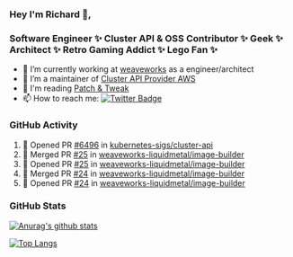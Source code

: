 ### Hey I'm Richard 👋, 

<h3 align="left">Software Engineer ✨ Cluster API & OSS Contributor ✨ Geek ✨ Architect ✨ Retro Gaming Addict ✨ Lego Fan ✨</h3>

- 🔭 I’m currently working at [weaveworks](https://github.com/weaveworks) as a engineer/architect
- 👯 I’m a maintainer of [Cluster API Provider AWS](https://github.com/kubernetes-sigs/cluster-api-provider-aws)
- 💬 I'm reading [Patch & Tweak](https://bjooks.com/products/patch-tweak-exploring-modular-synthesis)
- 📫 How to reach me: [![Twitter Badge](https://img.shields.io/badge/-@fruit_case-00acee?style=flat&logo=Twitter&logoColor=white)](https://twitter.com/intent/follow?screen_name=fruit_case "Follow on Twitter")

### GitHub Activity 

<!--START_SECTION:activity-->
1. 💪 Opened PR [#6496](https://github.com/kubernetes-sigs/cluster-api/pull/6496) in [kubernetes-sigs/cluster-api](https://github.com/kubernetes-sigs/cluster-api)
2. 🎉 Merged PR [#25](https://github.com/weaveworks-liquidmetal/image-builder/pull/25) in [weaveworks-liquidmetal/image-builder](https://github.com/weaveworks-liquidmetal/image-builder)
3. 💪 Opened PR [#25](https://github.com/weaveworks-liquidmetal/image-builder/pull/25) in [weaveworks-liquidmetal/image-builder](https://github.com/weaveworks-liquidmetal/image-builder)
4. 🎉 Merged PR [#24](https://github.com/weaveworks-liquidmetal/image-builder/pull/24) in [weaveworks-liquidmetal/image-builder](https://github.com/weaveworks-liquidmetal/image-builder)
5. 💪 Opened PR [#24](https://github.com/weaveworks-liquidmetal/image-builder/pull/24) in [weaveworks-liquidmetal/image-builder](https://github.com/weaveworks-liquidmetal/image-builder)
<!--END_SECTION:activity-->

### GitHub Stats

[![Anurag's github stats](https://github-readme-stats.vercel.app/api?username=richardcase&count_private=true&show_icons=true)](https://github.com/anuraghazra/github-readme-stats)

[![Top Langs](https://github-readme-stats.vercel.app/api/top-langs/?username=richardcase&hide=html&layout=compact)](https://github.com/anuraghazra/github-readme-stats)
